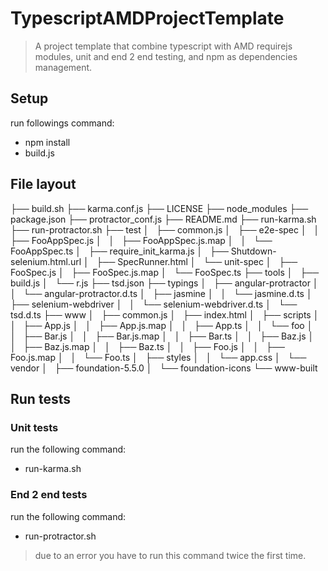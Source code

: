 TypescriptAMDProjectTemplate
============================

> A project template that combine typescript with AMD requirejs modules, unit and end 2 end testing, and npm as dependencies management.


## Setup

run followings command:
* npm install
* build.js

## File layout

├── build.sh
├── karma.conf.js
├── LICENSE
├── node_modules
├── package.json
├── protractor_conf.js
├── README.md
├── run-karma.sh
├── run-protractor.sh
├── test
│   ├── common.js
│   ├── e2e-spec
│   │   ├── FooAppSpec.js
│   │   ├── FooAppSpec.js.map
│   │   └── FooAppSpec.ts
│   ├── require_init_karma.js
│   ├── Shutdown-selenium.html.url
│   ├── SpecRunner.html
│   └── unit-spec
│       ├── FooSpec.js
│       ├── FooSpec.js.map
│       └── FooSpec.ts
├── tools
│   ├── build.js
│   └── r.js
├── tsd.json
├── typings
│   ├── angular-protractor
│   │   └── angular-protractor.d.ts
│   ├── jasmine
│   │   └── jasmine.d.ts
│   ├── selenium-webdriver
│   │   └── selenium-webdriver.d.ts
│   └── tsd.d.ts
├── www
│   ├── common.js
│   ├── index.html
│   ├── scripts
│   │   ├── App.js
│   │   ├── App.js.map
│   │   ├── App.ts
│   │   └── foo
│   │       ├── Bar.js
│   │       ├── Bar.js.map
│   │       ├── Bar.ts
│   │       ├── Baz.js
│   │       ├── Baz.js.map
│   │       ├── Baz.ts
│   │       ├── Foo.js
│   │       ├── Foo.js.map
│   │       └── Foo.ts
│   ├── styles
│   │   └── app.css
│   └── vendor
│       ├── foundation-5.5.0
│       └── foundation-icons
└── www-built


## Run tests

### Unit tests

run the following command:
* run-karma.sh

### End 2 end tests

run the following command:
* run-protractor.sh

> due to an error you have to run this command twice the first time.

